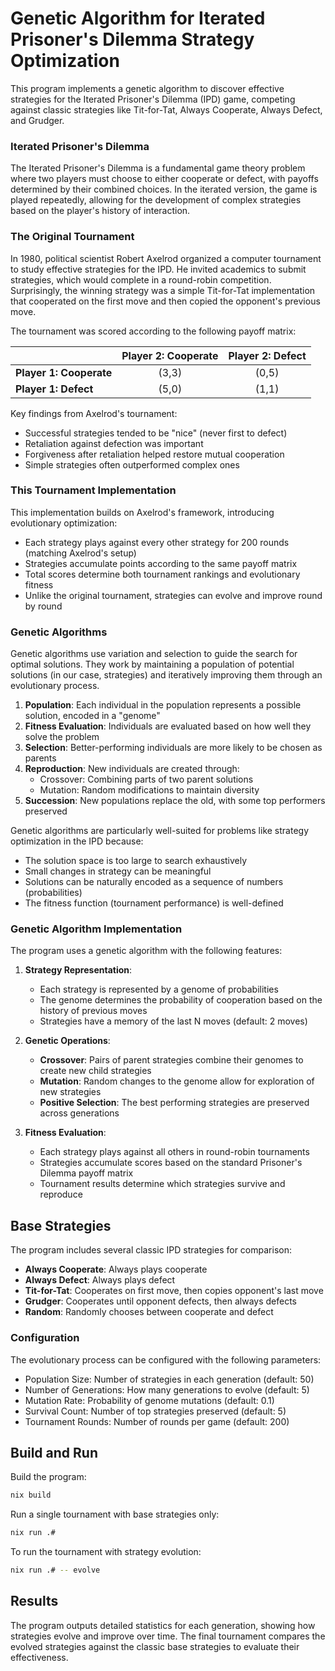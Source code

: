 # Genetic Algorithm for Iterated Prisoner's Dilemma Strategy Optimization

This program implements a genetic algorithm to discover effective strategies for the Iterated Prisoner's Dilemma (IPD) game, competing against classic strategies like Tit-for-Tat, Always Cooperate, Always Defect, and Grudger.

### Iterated Prisoner's Dilemma

The Iterated Prisoner's Dilemma is a fundamental game theory problem where two players must choose to either cooperate or defect, with payoffs determined by their combined choices. In the iterated version, the game is played repeatedly, allowing for the development of complex strategies based on the player's history of interaction.

### The Original Tournament

In 1980, political scientist Robert Axelrod organized a computer tournament to study effective strategies for the IPD. He invited academics to submit strategies, which would complete in a round-robin competition. Surprisingly, the winning strategy was a simple Tit-for-Tat implementation that cooperated on the first move and then copied the opponent's previous move.

The tournament was scored according to the following payoff matrix:

|              | Player 2: Cooperate | Player 2: Defect |
|--------------|:------------------:|:----------------:|
| **Player 1: Cooperate** |     (3,3)          |     (0,5)        |
| **Player 1: Defect**    |     (5,0)          |     (1,1)        |

Key findings from Axelrod's tournament:
- Successful strategies tended to be "nice" (never first to defect)
- Retaliation against defection was important
- Forgiveness after retaliation helped restore mutual cooperation
- Simple strategies often outperformed complex ones

### This Tournament Implementation

This implementation builds on Axelrod's framework, introducing evolutionary optimization:
- Each strategy plays against every other strategy for 200 rounds (matching Axelrod's setup)
- Strategies accumulate points according to the same payoff matrix
- Total scores determine both tournament rankings and evolutionary fitness
- Unlike the original tournament, strategies can evolve and improve round by round

### Genetic Algorithms

Genetic algorithms use variation and selection to guide the search for optimal solutions. They work by maintaining a population of potential solutions (in our case, strategies) and iteratively improving them through an evolutionary process.

1. **Population**: Each individual in the population represents a possible solution, encoded in a "genome"
2. **Fitness Evaluation**: Individuals are evaluated based on how well they solve the problem
3. **Selection**: Better-performing individuals are more likely to be chosen as parents
4. **Reproduction**: New individuals are created through:
   - Crossover: Combining parts of two parent solutions
   - Mutation: Random modifications to maintain diversity
5. **Succession**: New populations replace the old, with some top performers preserved

Genetic algorithms are particularly well-suited for problems like strategy optimization in the IPD because:
- The solution space is too large to search exhaustively
- Small changes in strategy can be meaningful
- Solutions can be naturally encoded as a sequence of numbers (probabilities)
- The fitness function (tournament performance) is well-defined

### Genetic Algorithm Implementation

The program uses a genetic algorithm with the following features:

1. **Strategy Representation**:
   - Each strategy is represented by a genome of probabilities
   - The genome determines the probability of cooperation based on the history of previous moves
   - Strategies have a memory of the last N moves (default: 2 moves)

2. **Genetic Operations**:
   - **Crossover**: Pairs of parent strategies combine their genomes to create new child strategies
   - **Mutation**: Random changes to the genome allow for exploration of new strategies
   - **Positive Selection**: The best performing strategies are preserved across generations

3. **Fitness Evaluation**:
   - Each strategy plays against all others in round-robin tournaments
   - Strategies accumulate scores based on the standard Prisoner's Dilemma payoff matrix
   - Tournament results determine which strategies survive and reproduce

## Base Strategies

The program includes several classic IPD strategies for comparison:
- **Always Cooperate**: Always plays cooperate
- **Always Defect**: Always plays defect
- **Tit-for-Tat**: Cooperates on first move, then copies opponent's last move
- **Grudger**: Cooperates until opponent defects, then always defects
- **Random**: Randomly chooses between cooperate and defect

### Configuration

The evolutionary process can be configured with the following parameters:
- Population Size: Number of strategies in each generation (default: 50)
- Number of Generations: How many generations to evolve (default: 5)
- Mutation Rate: Probability of genome mutations (default: 0.1)
- Survival Count: Number of top strategies preserved (default: 5)
- Tournament Rounds: Number of rounds per game (default: 200)

## Build and Run

Build the program:
```bash
nix build
```

Run a single tournament with base strategies only:
```bash
nix run .#
```

To run the tournament with strategy evolution:
```bash
nix run .# -- evolve
```

## Results

The program outputs detailed statistics for each generation, showing how strategies evolve and improve over time. The final tournament compares the evolved strategies against the classic base strategies to evaluate their effectiveness.